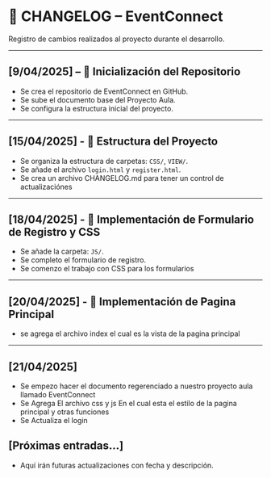 # 📓 CHANGELOG – EventConnect

Registro de cambios realizados al proyecto durante el desarrollo.

---

## [9/04/2025] – 📁 Inicialización del Repositorio
- Se crea el repositorio de EventConnect en GitHub.
- Se sube el documento base del Proyecto Aula.
- Se configura la estructura inicial del proyecto.

---

## [15/04/2025] - 🧱 Estructura del Proyecto
- Se organiza la estructura de carpetas: `CSS/`, `VIEW/`.
- Se añade el archivo `login.html` y `register.html`.
- Se crea un archivo CHANGELOG.md para tener un control de actualizaciónes

---

## [18/04/2025] - 🎨 Implementación de Formulario de Registro y CSS
- Se añade la carpeta: `JS/`.
- Se completo el formulario de registro.
- Se comenzo el trabajo con CSS para los formularios

---

## [20/04/2025] - 🎨 Implementación de Pagina Principal
- se agrega el archivo index el cual es la vista de la pagina principal

---

## [21/04/2025] 
-  Se empezo hacer el documento regerenciado a nuestro proyecto aula llamado EventConnect
- Se Agrega El archivo css y js En el cual esta el estilo de la pagina principal y otras funciones
- Se Actualiza el login

## [Próximas entradas...]
- Aquí irán futuras actualizaciones con fecha y descripción.
